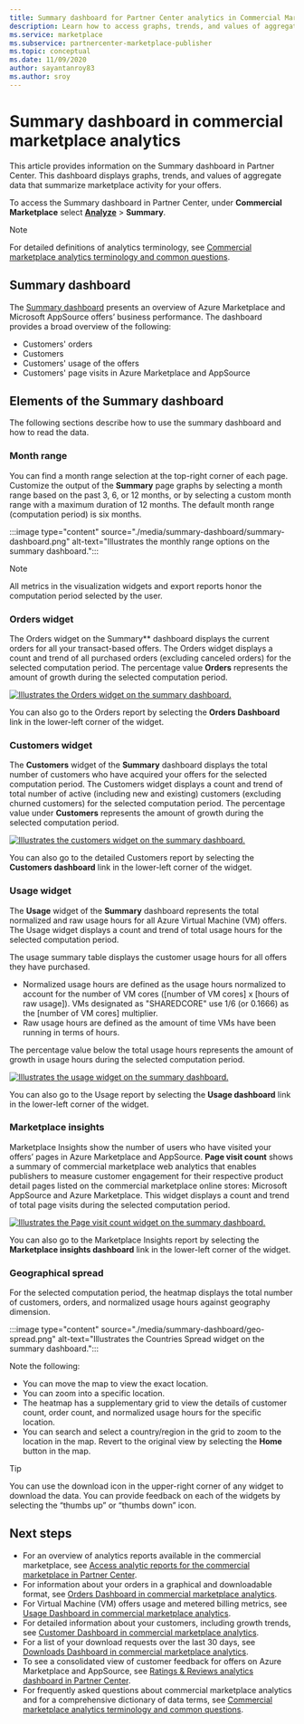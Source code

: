 ```yaml
---
title: Summary dashboard for Partner Center analytics in Commercial Marketplace
description: Learn how to access graphs, trends, and values of aggregate data that summarize marketplace activity from the Summary dashboard in Partner Center.
ms.service: marketplace 
ms.subservice: partnercenter-marketplace-publisher
ms.topic: conceptual
ms.date: 11/09/2020
author: sayantanroy83
ms.author: sroy
---
```


# Summary dashboard in commercial marketplace analytics

This article provides information on the Summary dashboard in Partner Center. This dashboard displays graphs, trends, and values of aggregate data that summarize marketplace activity for your offers.

To access the Summary dashboard in Partner Center, under **Commercial Marketplace** select **[Analyze](https://partner.microsoft.com/dashboard/commercial-marketplace/analytics/summary)** > **Summary**.

>[!NOTE]
> For detailed definitions of analytics terminology, see [Commercial marketplace analytics terminology and common questions](./analytics-faq.md).

## Summary dashboard

The [Summary dashboard](https://go.microsoft.com/fwlink/?linkid=2165765) presents an overview of Azure Marketplace and Microsoft AppSource offers’ business performance. The dashboard provides a broad overview of the following:

- Customers' orders
- Customers
- Customers' usage of the offers
- Customers' page visits in Azure Marketplace and AppSource

## Elements of the Summary dashboard

The following sections describe how to use the summary dashboard and how to read the data.

### Month range

You can find a month range selection at the top-right corner of each page. Customize the output of the **Summary** page graphs by selecting a month range based on the past 3, 6, or 12 months, or by selecting a custom month range with a maximum duration of 12 months. The default month range (computation period) is six months.

:::image type="content" source="./media/summary-dashboard/summary-dashboard.png" alt-text="Illustrates the monthly range options on the summary dashboard.":::

> [!NOTE]
> All metrics in the visualization widgets and export reports honor the computation period selected by the user.

### Orders widget

The Orders widget on the Summary** dashboard displays the current orders for all your transact-based offers. The Orders widget displays a count and trend of all purchased orders (excluding canceled orders) for the selected computation period. The percentage value **Orders** represents the amount of growth during the selected computation period.

[![Illustrates the Orders widget on the summary dashboard.](./media/summary-dashboard/orders-widget.png)](./media/summary-dashboard/orders-widget.png#lightbox)


You can also go to the Orders report by selecting the **Orders Dashboard** link in the lower-left corner of the widget.

### Customers widget

The **Customers** widget of the **Summary** dashboard displays the total number of customers who have acquired your offers for the selected computation period. The Customers widget displays a count and trend of total number of active (including new and existing) customers (excluding churned customers) for the selected computation period. The percentage value under **Customers** represents the amount of growth during the selected computation period.

[![Illustrates the customers widget on the summary dashboard.](./media/summary-dashboard/customers-widget.png)](./media/summary-dashboard/customers-widget.png#lightbox)

You can also go to the detailed Customers report by selecting the **Customers dashboard** link in the lower-left corner of the widget.

### Usage widget

The **Usage** widget of the **Summary** dashboard represents the total normalized and raw usage hours for all Azure Virtual Machine (VM) offers. The Usage widget displays a count and trend of total usage hours for the selected computation period.

The usage summary table displays the customer usage hours for all offers they have purchased.

- Normalized usage hours are defined as the usage hours normalized to account for the number of VM cores ([number of VM cores] x [hours of raw usage]). VMs designated as "SHAREDCORE" use 1/6 (or 0.1666) as the [number of VM cores] multiplier.
- Raw usage hours are defined as the amount of time VMs have been running in terms of hours.

The percentage value below the total usage hours represents the amount of growth in usage hours during the selected computation period.

[![Illustrates the usage widget on the summary dashboard.](./media/summary-dashboard/usage-widget.png)](./media/summary-dashboard/usage-widget.png#lightbox)

You can also go to the Usage report by selecting the **Usage dashboard** link in the lower-left corner of the widget.

### Marketplace insights

Marketplace Insights show the number of users who have visited your offers’ pages in Azure Marketplace and AppSource. **Page visit count** shows a summary of commercial marketplace web analytics that enables publishers to measure customer engagement for their respective product detail pages listed on the commercial marketplace online stores: Microsoft AppSource and Azure Marketplace. This widget displays a count and trend of total page visits during the selected computation period.

[![Illustrates the Page visit count widget on the summary dashboard.](./media/summary-dashboard/page-visit-count.png)](./media/summary-dashboard/page-visit-count.png#lightbox)

You can also go to the Marketplace Insights report by selecting the **Marketplace insights dashboard** link in the lower-left corner of the widget.

### Geographical spread

For the selected computation period, the heatmap displays the total number of customers, orders, and normalized usage hours against geography dimension.

:::image type="content" source="./media/summary-dashboard/geo-spread.png" alt-text="Illustrates the Countries Spread widget on the summary dashboard.":::

Note the following:

- You can move the map to view the exact location.
- You can zoom into a specific location.
- The heatmap has a supplementary grid to view the details of customer count, order count, and normalized usage hours for the specific location.
- You can search and select a country/region in the grid to zoom to the location in the map. Revert to the original view by selecting the **Home** button in the map.

> [!TIP]
> You can use the download icon in the upper-right corner of any widget to download the data. You can provide feedback on each of the widgets by selecting the “thumbs up” or “thumbs down” icon.

## Next steps

- For an overview of analytics reports available in the commercial marketplace, see [Access analytic reports for the commercial marketplace in Partner Center](analytics.md).
- For information about your orders in a graphical and downloadable format, see [Orders Dashboard in commercial marketplace analytics](orders-dashboard.md).
- For Virtual Machine (VM) offers usage and metered billing metrics, see [Usage Dashboard in commercial marketplace analytics](usage-dashboard.md).
- For detailed information about your customers, including growth trends, see [Customer Dashboard in commercial marketplace analytics](customer-dashboard.md).
- For a list of your download requests over the last 30 days, see [Downloads Dashboard in commercial marketplace analytics](downloads-dashboard.md).
- To see a consolidated view of customer feedback for offers on Azure Marketplace and AppSource, see [Ratings & Reviews analytics dashboard in Partner Center](ratings-reviews.md).
- For frequently asked questions about commercial marketplace analytics and for a comprehensive dictionary of data terms, see [Commercial marketplace analytics terminology and common questions](./analytics-faq.md).